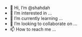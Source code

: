 - 👋 Hi, I’m @shahdah
- 👀 I’m interested in ...
- 🌱 I’m currently learning ...
- 💞️ I’m looking to collaborate on ...
- 📫 How to reach me ...

<!---
shahdah/shahdah is a ✨ special ✨ repository because its `README.md` (this file) appears on your GitHub profile.
You can click the Preview link to take a look at your changes.
--->
